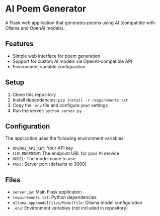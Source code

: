 # AI Poem Generator

A Flask web application that generates poems using AI (compatible with Ollama and OpenAI models).

## Features

- Simple web interface for poem generation
- Support for custom AI models via OpenAI-compatible API
- Environment variable configuration

## Setup

1. Clone this repository
2. Install dependencies: `pip install -r requirements.txt`
3. Copy the `.env` file and configure your settings
4. Run the server: `python server.py`

## Configuration

The application uses the following environment variables:

- `OPENAI_API_KEY`: Your API key
- `LLM_ENDPOINT`: The endpoint URL for your AI service
- `MODEL`: The model name to use
- `PORT`: Server port (defaults to 3000)

## Files

- `server.py`: Main Flask application
- `requirements.txt`: Python dependencies
- `ollama-app/modelfiles/Modelfile`: Ollama model configuration
- `.env`: Environment variables (not included in repository)